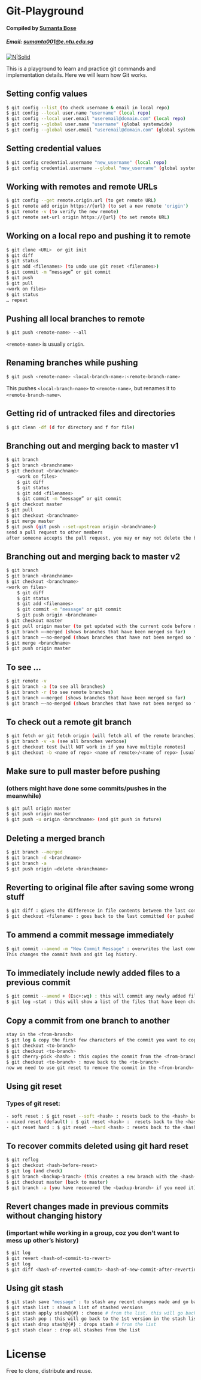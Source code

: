 # Git-Playground
#### Compiled by [Sumanta Bose](https://sumantabose.github.io)
##### Email: [sumanta001@e.ntu.edu.sg](mailto:sumanta001@e.ntu.edu.sg)

[![N|Solid](https://cdn.kualo.com/blogassets/wp-content/uploads/2015/11/git.jpg)](https://github.com/sumantabose/git-playground/blob/master/README.md)

This is a playground to learn and practice git commands and implementation details. Here we will learn how Git works.

## Setting config values
```sh
$ git config --list (to check username & email in local repo)
$ git config --local user.name "username" (local repo)
$ git config --local user.email "useremail@domain.com" (local repo)
$ git config --global user.name "username" (global systemwide)
$ git config --global user.email "useremail@domain.com" (global systemwide)
```

## Setting credential values
```sh
$ git config credential.username "new_username" (local repo)
$ git config credential.username --global "new_username" (global systemwide)
```

## Working with remotes and remote URLs
```sh
$ git config --get remote.origin.url (to get remote URL)
$ git remote add origin https://{url} (to set a new remote 'origin')
$ git remote -v (to verify the new remote)
$ git remote set-url origin https://{url} (to set remote URL)
```

## Working on a local repo and pushing it to remote
```sh
$ git clone <URL>  or git init
$ git diff
$ git status
$ git add <filenames> (to undo use git reset <filenames>)
$ git commit -m “message” or git commit
$ git push
$ git pull
<work on files>
$ git status
… repeat
```

## Pushing all local branches to remote
```sh
$ git push <remote-name> --all
```
`<remote-name>` is usually `origin`.

## Renaming branches while pushing
```sh
$ git push <remote-name> <local-branch-name>:<remote-branch-name>
```
This pushes `<local-branch-name>` to `<remote-name>`, but renames it to `<remote-branch-name>`.

## Getting rid of untracked files and directories
```sh
$ git clean -df (d for directory and f for file)
```
## Branching out and merging back to master v1
```sh
$ git branch
$ git branch <branchname>
$ git checkout <branchname>
	<work on files>
	$ git diff
	$ git status
	$ git add <filenames>
	$ git commit -m “message” or git commit
$ git checkout master
$ git pull
$ git checkout <branchname>
$ git merge master
$ git push (git push --set-upstream origin <branchname>)
send a pull request to other members
after someone accepts the pull request, you may or may not delete the branch
```

## Branching out and merging back to master v2
```sh
$ git branch
$ git branch <branchname>
$ git checkout <branchname>
<work on files>
    $ git diff
    $ git status
    $ git add <filenames>
    $ git commit -m "message" or git commit
    $ git push origin <branchname>
$ git checkout master
$ git pull origin master (to get updated with the current code before merging/pushing)
$ git branch —-merged (shows branches that have been merged so far)
$ git branch —-no-merged (shows branches that have not been merged so far)
$ git merge <branchname>
$ git push origin master
```

## To see ...
```sh
$ git remote -v
$ git branch -a (to see all branches)
$ git branch -r (to see remote branches)
$ git branch —-merged (shows branches that have been merged so far)
$ git branch —-no-merged (shows branches that have not been merged so far)
```

## To check out a remote git branch
```sh
$ git fetch or git fetch origin (will fetch all of the remote branches)
$ git branch -v -a (see all branches verbose)
$ git checkout test [will NOT work in if you have multiple remotes]
$ git checkout -b <name of repo> <name of remote>/<name of repo> [usually <name of remote> = origin]
```

## Make sure to pull master before pushing 
### (others might have done some commits/pushes in the meanwhile)
```sh
$ git pull origin master
$ git push origin master
$ git push -u origin <branchname> (and git push in future)
```

## Deleting a merged branch
```sh
$ git branch -—merged
$ git branch -d <branchname>
$ git branch -a
$ git push origin —delete <branchname>
```

## Reverting to original file after saving some wrong stuff
```sh
$ git diff : gives the difference in file contents between the last committed (or pushed idk) and the current version of the files
$ git checkout <filename> : goes back to the last committed (or pushed idk) version of the file
```

## To ammend a commit message immediately
```sh
$ git commit --amend -m "New Commit Message" : overwrites the last commit message to "New Commit Message". 
This changes the commit hash and git log history.
```

## To immediately include newly added files to a previous commit
```sh
$ git commit --amend + (Esc+:wq) : this will commit any newly added files as part of the last commit
$ git log —stat : this will show a list of the files that have been changed in the commit
```

## Copy a commit from one branch to another
```sh
stay in the <from-branch>
$ git log & copy the first few characters of the commit you want to copy
$ git checkout <to-branch>
$ git checkout <to-branch>
$ git cherry-pick <hash> : this copies the commit from the <from-branch> to the <to-branch>, does not delete the commit in the <from-branch>
$ git checkout <to-branch> : move back to the <to-branch>
now we need to use git reset to remove the commit in the <from-branch>
```

## Using git reset
### Types of git reset:
```sh
- soft reset : $ git reset --soft <hash> : resets back to the <hash> but keeps changes in the staging area. See git status
- mixed reset (default) : $ git reset <hash> :  resets back to the <hash> but does not keep changes in the staging area, rather keeps them in working area. See git status
- git reset hard : $ git reset -—hard <hash> : resets back to the <hash> and keeps no changes in the staging or working area. See git status
```

## To recover commits deleted using git hard reset 
```sh
$ git reflog
$ git checkout <hash-before-reset>
$ git log (and check)
$ git branch <backup-branch> (this creates a new branch with the <hash-before-reset> state)
$ git checkout master (back to master)
$ git branch -a (you have recovered the <backup-branch> if you need it)
```

## Revert changes made in previous commits without changing history
### (important while working in a group, coz you don’t want to mess up other’s history)
```sh
$ git log
$ git revert <hash-of-commit-to-revert>
$ git log
$ git diff <hash-of-reverted-commit> <hash-of-new-commit-after-reverting>
```

## Using git stash
```sh
$ git stash save "message" : to stash any recent changes made and go back to last committed(?) version
$ git stash list : shows a list of stashed versions
$ git stash apply stash@{#} : choose # from the list. this will go back to the stashed version and keep the stashed version
$ git stash pop : this will go back to the 1st version in the stash list and drop the stash (will not keep it)
$ git stash drop stash@{#} : drops stash # from the list
$ git stash clear : drop all stashes from the list
```

# License
Free to clone, distribute and reuse.
